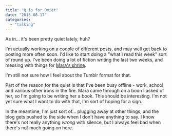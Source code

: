 ```yaml
---
title: "Q is for Quiet"
date: "2013-08-17"
categories: 
  - "talking"
---
```


As in... it's been pretty quiet lately, huh?

I'm actually working on a couple of different posts, and may well get back to posting more often soon. I'd like to start doing a "what I read this week" sort of round up. I've been doing a lot of fiction writing the last two weeks, and messing with things for [Mara's shrine](http://bountifulearth.tumblr.com).

I'm still not sure how I feel about the Tumblr format for that.

Part of the reason for the quiet is that I've been busy offline - work, school and various other irons in the fire. Mara came through on a boon I asked of her, so I'm going to be writing her a book. This should be interesting. I'm not yet sure what I want to do with that, I'm sort of hoping for a sign.

In the meantime, I'm just sort of... plugging away at other things, and the blog gets pushed to the side when I don't have anything to say. I know there's not really anything _wrong_ with silence, but I always feel bad when there's not much going on here.
